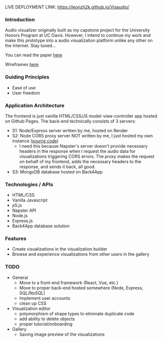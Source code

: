 LIVE DEPLOYMENT LINK: <a href="https://leonzh2k.github.io/Visaudio/" target="_blank">https://leonzh2k.github.io/Visaudio/</a>

### Introduction
Audio visualizer originally built as my capstone project for the University Honors Program at UC Davis. However, I intend to continue my work and make this prototype into a audio visualization platform unlike any other on the Internet. Stay tuned...

You can read the paper <a href="https://leonzh2k.github.io/academic_papers/Visaudio_Project_Book.pdf" target="_blank">here</a>

Wireframes <a href="https://www.figma.com/file/Do7grHLNvjXHS0Z8w42YLX/Interactive-Design-Comp-(Copy)?node-id=0%3A1">here</a>

### Guiding Principles
* Ease of use
* User freedom

### Application Architecture
The frontend is just vanilla HTML/CSS/JS model-view-controller app hosted on Github Pages. The back-end technically consists of 3 servers: 
* S1: Node/Express server written by me, hosted on Render 
* S2: Node CORS proxy server NOT written by me, I just hosted my own instance (<a href="https://github.com/Rob--W/cors-anywhere" target="_blank">source code</a>)
    * I need this because Napster's server doesn't provide necessary headers in the response when I request the audio data for visualizations triggering CORS errors. The proxy makes the request on behalf of my frontend, adds the necessary headers to the response, and sends it back, all good.
* S3: MongoDB database hosted on Back4App


### Technologies / APIs
* HTML/CSS
* Vanilla Javascript
* p5.js
* Napster API
* Node.js
* Express.js
* Back4App database solution

### Features 
* Create visualizations in the visualization builder
* Browse and experience visualizations from other users in the gallery

### TODO
- General
    - Move to a front-end framework (React, Vue, etc.)
    - Move to proper back-end hosted somewhere (Node, Express, SQL/NoSQL)
    - Implement user accounts
    - clean up CSS
- Visualization editor
    - polymorphism of shape types to eliminate duplicate code
    - add ability to delete objects
    - proper tutorial/onboarding
- Gallery
    - Saving image preview of the visualizations
